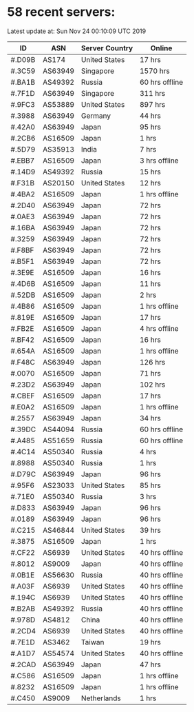 # 58 recent servers:

Latest update at: Sun Nov 24 00:10:09 UTC 2019

| ID | ASN | Server Country | Online |
| -- | --- | -------------- | ------ |
| #.D09B | AS174 | United States | 17 hrs |
| #.3C59 | AS63949 | Singapore | 1570 hrs |
| #.BA1B | AS49392 | Russia | 60 hrs offline |
| #.7F1D | AS63949 | Singapore | 311 hrs |
| #.9FC3 | AS53889 | United States | 897 hrs |
| #.3988 | AS63949 | Germany | 44 hrs |
| #.42A0 | AS63949 | Japan | 95 hrs |
| #.2CB6 | AS16509 | Japan | 1 hrs |
| #.5D79 | AS35913 | India | 7 hrs |
| #.EBB7 | AS16509 | Japan | 3 hrs offline |
| #.14D9 | AS49392 | Russia | 15 hrs |
| #.F31B | AS20150 | United States | 12 hrs |
| #.4BA2 | AS16509 | Japan | 1 hrs offline |
| #.2D40 | AS63949 | Japan | 72 hrs |
| #.0AE3 | AS63949 | Japan | 72 hrs |
| #.16BA | AS63949 | Japan | 72 hrs |
| #.3259 | AS63949 | Japan | 72 hrs |
| #.F8BF | AS63949 | Japan | 72 hrs |
| #.B5F1 | AS63949 | Japan | 72 hrs |
| #.3E9E | AS16509 | Japan | 16 hrs |
| #.4D6B | AS16509 | Japan | 11 hrs |
| #.52DB | AS16509 | Japan | 2 hrs |
| #.4B86 | AS16509 | Japan | 1 hrs offline |
| #.819E | AS16509 | Japan | 17 hrs |
| #.FB2E | AS16509 | Japan | 4 hrs offline |
| #.BF42 | AS16509 | Japan | 16 hrs |
| #.654A | AS16509 | Japan | 1 hrs offline |
| #.F48C | AS63949 | Japan | 126 hrs |
| #.0070 | AS16509 | Japan | 71 hrs |
| #.23D2 | AS63949 | Japan | 102 hrs |
| #.CBEF | AS16509 | Japan | 17 hrs |
| #.E0A2 | AS16509 | Japan | 1 hrs offline |
| #.2557 | AS63949 | Japan | 34 hrs |
| #.39DC | AS44094 | Russia | 60 hrs offline |
| #.A485 | AS51659 | Russia | 60 hrs offline |
| #.4C14 | AS50340 | Russia | 4 hrs |
| #.8988 | AS50340 | Russia | 1 hrs |
| #.D79C | AS63949 | Japan | 96 hrs |
| #.95F6 | AS23033 | United States | 85 hrs |
| #.71E0 | AS50340 | Russia | 3 hrs |
| #.D833 | AS63949 | Japan | 96 hrs |
| #.0189 | AS63949 | Japan | 96 hrs |
| #.C215 | AS46844 | United States | 39 hrs |
| #.3875 | AS16509 | Japan | 1 hrs |
| #.CF22 | AS6939 | United States | 40 hrs offline |
| #.8012 | AS9009 | Japan | 40 hrs offline |
| #.0B1E | AS56630 | Russia | 40 hrs offline |
| #.A03F | AS6939 | United States | 40 hrs offline |
| #.194C | AS6939 | United States | 40 hrs offline |
| #.B2AB | AS49392 | Russia | 40 hrs offline |
| #.978D | AS4812 | China | 40 hrs offline |
| #.2CD4 | AS6939 | United States | 40 hrs offline |
| #.7E1D | AS3462 | Taiwan | 19 hrs |
| #.A1D7 | AS54574 | United States | 40 hrs offline |
| #.2CAD | AS63949 | Japan | 47 hrs |
| #.C586 | AS16509 | Japan | 1 hrs offline |
| #.8232 | AS16509 | Japan | 1 hrs offline |
| #.C450 | AS9009 | Netherlands | 1 hrs |

